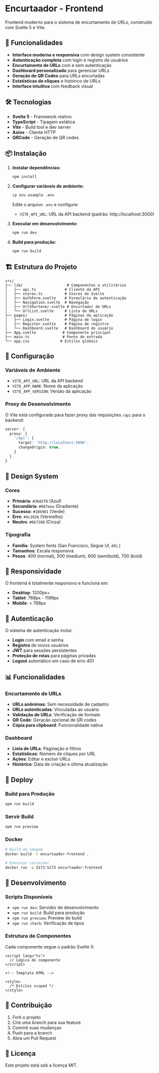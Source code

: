 # Encurtaador - Frontend

Frontend moderno para o sistema de encurtamento de URLs, construído com Svelte 5 e Vite.

## 🚀 Funcionalidades

- **Interface moderna e responsiva** com design system consistente
- **Autenticação completa** com login e registro de usuários
- **Encurtamento de URLs** com e sem autenticação
- **Dashboard personalizado** para gerenciar URLs
- **Geração de QR Codes** para URLs encurtadas
- **Estatísticas de cliques** e histórico de URLs
- **Interface intuitiva** com feedback visual

## 🛠️ Tecnologias

- **Svelte 5** - Framework reativo
- **TypeScript** - Tipagem estática
- **Vite** - Build tool e dev server
- **Axios** - Cliente HTTP
- **QRCode** - Geração de QR codes

## 📦 Instalação

1. **Instalar dependências:**

   ```bash
   npm install
   ```

2. **Configurar variáveis de ambiente:**

   ```bash
   cp env.example .env
   ```

   Edite o arquivo `.env` e configure:

   - `VITE_API_URL`: URL da API backend (padrão: http://localhost:3000)

3. **Executar em desenvolvimento:**

   ```bash
   npm run dev
   ```

4. **Build para produção:**
   ```bash
   npm run build
   ```

## 🏗️ Estrutura do Projeto

```
src/
├── lib/                    # Componentes e utilitários
│   ├── api.ts             # Cliente da API
│   ├── stores.ts          # Stores do Svelte
│   ├── AuthForm.svelte    # Formulário de autenticação
│   ├── Navigation.svelte  # Navegação
│   ├── UrlShortener.svelte # Encurtador de URLs
│   └── UrlList.svelte     # Lista de URLs
├── pages/                 # Páginas da aplicação
│   ├── Login.svelte       # Página de login
│   ├── Register.svelte    # Página de registro
│   └── Dashboard.svelte   # Dashboard do usuário
├── App.svelte            # Componente principal
├── main.ts               # Ponto de entrada
└── app.css              # Estilos globais
```

## 🔧 Configuração

### Variáveis de Ambiente

- `VITE_API_URL`: URL da API backend
- `VITE_APP_NAME`: Nome da aplicação
- `VITE_APP_VERSION`: Versão da aplicação

### Proxy de Desenvolvimento

O Vite está configurado para fazer proxy das requisições `/api` para o backend:

```typescript
server: {
  proxy: {
    '/api': {
      target: 'http://localhost:3000',
      changeOrigin: true,
    }
  }
}
```

## 🎨 Design System

### Cores

- **Primária**: `#3b82f6` (Azul)
- **Secundária**: `#667eea` (Gradiente)
- **Sucesso**: `#10b981` (Verde)
- **Erro**: `#dc2626` (Vermelho)
- **Neutro**: `#6b7280` (Cinza)

### Tipografia

- **Família**: System fonts (San Francisco, Segoe UI, etc.)
- **Tamanhos**: Escala responsiva
- **Pesos**: 400 (normal), 500 (medium), 600 (semibold), 700 (bold)

## 📱 Responsividade

O frontend é totalmente responsivo e funciona em:

- **Desktop**: 1200px+
- **Tablet**: 768px - 1199px
- **Mobile**: < 768px

## 🔐 Autenticação

O sistema de autenticação inclui:

- **Login** com email e senha
- **Registro** de novos usuários
- **JWT** para sessões persistentes
- **Proteção de rotas** para páginas privadas
- **Logout** automático em caso de erro 401

## 📊 Funcionalidades

### Encurtamento de URLs

- **URLs anônimas**: Sem necessidade de cadastro
- **URLs autenticadas**: Vinculadas ao usuário
- **Validação de URLs**: Verificação de formato
- **QR Code**: Geração opcional de QR codes
- **Cópia para clipboard**: Funcionalidade nativa

### Dashboard

- **Lista de URLs**: Paginação e filtros
- **Estatísticas**: Número de cliques por URL
- **Ações**: Editar e excluir URLs
- **Histórico**: Data de criação e última atualização

## 🚀 Deploy

### Build para Produção

```bash
npm run build
```

### Servir Build

```bash
npm run preview
```

### Docker

```bash
# Build da imagem
docker build -t encurtaador-frontend .

# Executar container
docker run -p 5173:5173 encurtaador-frontend
```

## 🔧 Desenvolvimento

### Scripts Disponíveis

- `npm run dev`: Servidor de desenvolvimento
- `npm run build`: Build para produção
- `npm run preview`: Preview do build
- `npm run check`: Verificação de tipos

### Estrutura de Componentes

Cada componente segue o padrão Svelte 5:

```svelte
<script lang="ts">
  // Lógica do componente
</script>

<!-- Template HTML -->

<style>
  /* Estilos scoped */
</style>
```

## 🤝 Contribuição

1. Fork o projeto
2. Crie uma branch para sua feature
3. Commit suas mudanças
4. Push para a branch
5. Abra um Pull Request

## 📄 Licença

Este projeto está sob a licença MIT.
